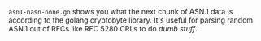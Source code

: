 `asn1-nasn-none.go` shows you what the next chunk of ASN.1 data is according to the golang cryptobyte library. It's useful for parsing random ASN.1 out of RFCs like RFC 5280 CRLs to do _dumb stuff_.
